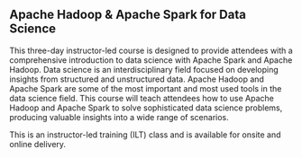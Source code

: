 ## Apache Hadoop & Apache Spark for Data Science

This three-day instructor-led course is designed to provide attendees with a comprehensive introduction to data science with Apache Spark and Apache Hadoop. Data science is an interdisciplinary field focused on developing insights from structured and unstructured data. Apache Hadoop and Apache Spark are some of the most important and most used tools in the data science field. This course will teach attendees how to use Apache Hadoop and Apache Spark to solve sophisticated data science problems, producing valuable insights into a wide range of scenarios.

This is an instructor-led training (ILT) class and is available for onsite and online delivery.
